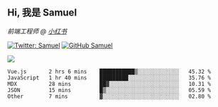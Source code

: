 <h2> Hi, 我是 Samuel </h2>
<p><em>前端工程师 @ <a href="https://job.xiaohongshu.com/">小红书</a></em></p>

[![Twitter: Samuel](https://img.shields.io/twitter/follow/1227_samuel?style=flat-square&logo=twitter)](https://twitter.com/1227_samuel)
[![GitHub Samuel](https://img.shields.io/github/followers/classicemi?label=follow&style=flat-square&logo=github)](https://github.com/classicemi)

<img src="https://github-readme-stats.vercel.app/api?username=classicemi&show_icons=true&theme=dark&hide_title=true" />

<!--START_SECTION:waka-->
```text
Vue.js       2 hrs 6 mins    ███████████▒░░░░░░░░░░░░░   45.32 % 
JavaScript   1 hr 40 mins    █████████░░░░░░░░░░░░░░░░   35.76 % 
MDX          28 mins         ██▓░░░░░░░░░░░░░░░░░░░░░░   10.31 % 
JSON         15 mins         █▒░░░░░░░░░░░░░░░░░░░░░░░   05.59 % 
Other        7 mins          ▓░░░░░░░░░░░░░░░░░░░░░░░░   02.80 % 
```
<!--END_SECTION:waka-->

<!--
**classicemi/classicemi** is a ✨ _special_ ✨ repository because its `README.md` (this file) appears on your GitHub profile.

Here are some ideas to get you started:

- 🔭 I’m currently working on ...
- 🌱 I’m currently learning ...
- 👯 I’m looking to collaborate on ...
- 🤔 I’m looking for help with ...
- 💬 Ask me about ...
- 📫 How to reach me: ...
- 😄 Pronouns: ...
- ⚡ Fun fact: ...
-->
